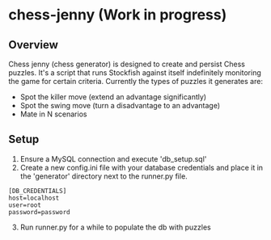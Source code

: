 # chess-jenny (Work in progress)
## Overview 
Chess jenny (chess generator) is designed to create and persist Chess puzzles. It's a script that runs Stockfish against itself indefinitely monitoring the game for certain criteria. 
Currently the types of puzzles it generates are: 
* Spot the killer move (extend an advantage significantly) 
* Spot the swing move (turn a disadvantage to an advantage) 
* Mate in N scenarios   

## Setup
1. Ensure a MySQL connection and execute 'db_setup.sql'
2. Create a new config.ini file with your database credentials and place it in the 'generator' directory next to the runner.py file.
```
[DB_CREDENTIALS]
host=localhost
user=root
password=password
```
3. Run runner.py for a while to populate the db with puzzles
